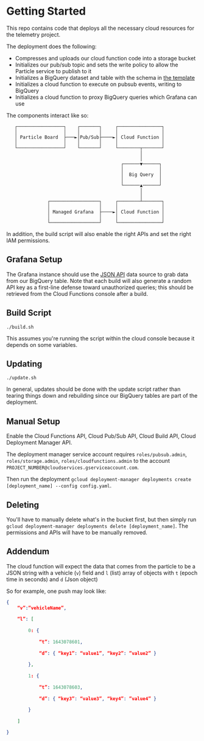 # Getting Started

This repo contains code that deploys all the necessary cloud resources for the telemetry project. 

The deployment does the following:
- Compresses and uploads our cloud function code into a storage bucket
- Initializes our pub/sub topic and sets the write policy to allow the Particle service to publish to it
- Initializes a BigQuery dataset and table with the schema in [the template](templates/bigquery-telemetry.jinja)
- Initializes a cloud function to execute on pubsub events, writing to BigQuery
- Initializes a cloud function to proxy BigQuery queries which Grafana can use

The components interact like so:

```
   ┌─────────────────┐    ┌───────┐     ┌────────────────┐
   │                 │    │       │     │                │
   │ Particle Board  ├───►│Pub/Sub├────►│ Cloud Function │
   │                 │    │       │     │                │
   └─────────────────┘    └───────┘     └────────┬───────┘
                                                 │
                                                 │
                                          ┌──────▼──────┐
                                          │             │
                                          │  Big Query  │
                                          │             │
                                          └──────▲──────┘
                                                 │
                                                 │
               ┌──────────────────┐     ┌────────┴───────┐
               │                  │     │                │
               │ Managed Grafana  ├────►│ Cloud Function │
               │                  │     │                │
               └──────────────────┘     └────────────────┘

```

In addition, the build script will also enable the right APIs and set the right IAM permissions.

## Grafana Setup

The Grafana instance should use the [JSON API](https://grafana.com/grafana/plugins/marcusolsson-json-datasource/) data source to grab data from our BigQuery table. Note that each build will also generate a random API key as a first-line defense toward unauthorized queries; this should be retrieved from the Cloud Functions console after a build.

## Build Script

```
./build.sh
```

This assumes you're running the script within the cloud console because it depends on some variables.

## Updating

```
./update.sh
```

In general, updates should be done with the update script rather than tearing things down and rebuilding since our BigQuery tables are part of the deployment.

## Manual Setup

Enable the Cloud Functions API, Cloud Pub/Sub API, Cloud Build API, Cloud Deployment Manager API.

The deployment manager service account requires `roles/pubsub.admin`, `roles/storage.admin`, `roles/cloudfunctions.admin` to the account `PROJECT_NUMBER@cloudservices.gserviceaccount.com`.

Then run the deployment `gcloud deployment-manager deployments create [deployment_name] --config config.yaml`.

## Deleting

You'll have to manually delete what's in the bucket first, but then simply run `gcloud deployment-manager deployments delete [deployment_name]`. The permissions and APIs will have to be manually removed.

## Addendum

The cloud function will expect the data that comes from the particle to be a JSON string with a vehicle (`v`) field and `l` (list) array of objects with `t` (epoch time in seconds) and `d` (Json object)  

So for example, one push may look like:
```json
{
	“v”:”vehicleName”,
	
	“l”: [
		
		0: {
			
			“t”: 1643078601,
			
			“d”: { “key1”: “value1”, “key2”: ”value2” }
		
		},
		
		1: {
			
			“t”: 1643078603,
			
			“d”: { “key3”: “value3”, “key4”: ”value4” }
		
		}
	
	]

}
```
